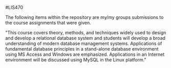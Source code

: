 #LIS470

The following items within the repository are my/my groups submissions to the course assignments that were given.

"This course covers theory, methods, and techniques widely used to design and develop a relational database system and students 
will develop a broad understanding of modern database management systems. Applications of fundamental database principles in a 
stand-alone database environment using MS Access and Windows are emphasized. Applications in an Internet environment will be discussed using MySQL in the Linux platform."

